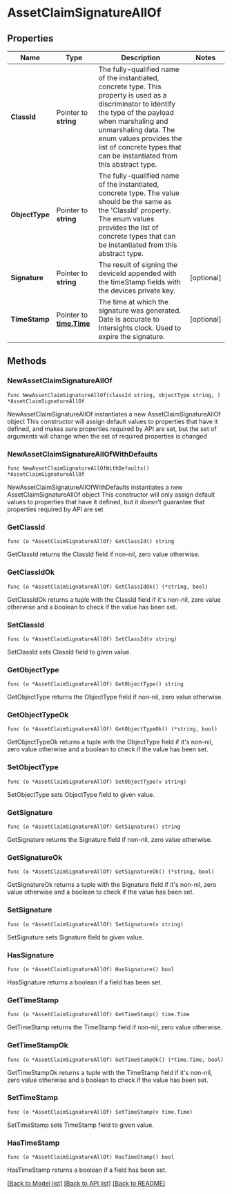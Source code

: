 # AssetClaimSignatureAllOf

## Properties

Name | Type | Description | Notes
------------ | ------------- | ------------- | -------------
**ClassId** | Pointer to **string** | The fully-qualified name of the instantiated, concrete type. This property is used as a discriminator to identify the type of the payload when marshaling and unmarshaling data. The enum values provides the list of concrete types that can be instantiated from this abstract type. | 
**ObjectType** | Pointer to **string** | The fully-qualified name of the instantiated, concrete type. The value should be the same as the &#39;ClassId&#39; property. The enum values provides the list of concrete types that can be instantiated from this abstract type. | 
**Signature** | Pointer to **string** | The result of signing the deviceId appended with the timeStamp fields with the devices private key. | [optional] 
**TimeStamp** | Pointer to [**time.Time**](time.Time.md) | The time at which the signature was generated. Date is accurate to Intersights clock. Used to expire the signature. | [optional] 

## Methods

### NewAssetClaimSignatureAllOf

`func NewAssetClaimSignatureAllOf(classId string, objectType string, ) *AssetClaimSignatureAllOf`

NewAssetClaimSignatureAllOf instantiates a new AssetClaimSignatureAllOf object
This constructor will assign default values to properties that have it defined,
and makes sure properties required by API are set, but the set of arguments
will change when the set of required properties is changed

### NewAssetClaimSignatureAllOfWithDefaults

`func NewAssetClaimSignatureAllOfWithDefaults() *AssetClaimSignatureAllOf`

NewAssetClaimSignatureAllOfWithDefaults instantiates a new AssetClaimSignatureAllOf object
This constructor will only assign default values to properties that have it defined,
but it doesn't guarantee that properties required by API are set

### GetClassId

`func (o *AssetClaimSignatureAllOf) GetClassId() string`

GetClassId returns the ClassId field if non-nil, zero value otherwise.

### GetClassIdOk

`func (o *AssetClaimSignatureAllOf) GetClassIdOk() (*string, bool)`

GetClassIdOk returns a tuple with the ClassId field if it's non-nil, zero value otherwise
and a boolean to check if the value has been set.

### SetClassId

`func (o *AssetClaimSignatureAllOf) SetClassId(v string)`

SetClassId sets ClassId field to given value.


### GetObjectType

`func (o *AssetClaimSignatureAllOf) GetObjectType() string`

GetObjectType returns the ObjectType field if non-nil, zero value otherwise.

### GetObjectTypeOk

`func (o *AssetClaimSignatureAllOf) GetObjectTypeOk() (*string, bool)`

GetObjectTypeOk returns a tuple with the ObjectType field if it's non-nil, zero value otherwise
and a boolean to check if the value has been set.

### SetObjectType

`func (o *AssetClaimSignatureAllOf) SetObjectType(v string)`

SetObjectType sets ObjectType field to given value.


### GetSignature

`func (o *AssetClaimSignatureAllOf) GetSignature() string`

GetSignature returns the Signature field if non-nil, zero value otherwise.

### GetSignatureOk

`func (o *AssetClaimSignatureAllOf) GetSignatureOk() (*string, bool)`

GetSignatureOk returns a tuple with the Signature field if it's non-nil, zero value otherwise
and a boolean to check if the value has been set.

### SetSignature

`func (o *AssetClaimSignatureAllOf) SetSignature(v string)`

SetSignature sets Signature field to given value.

### HasSignature

`func (o *AssetClaimSignatureAllOf) HasSignature() bool`

HasSignature returns a boolean if a field has been set.

### GetTimeStamp

`func (o *AssetClaimSignatureAllOf) GetTimeStamp() time.Time`

GetTimeStamp returns the TimeStamp field if non-nil, zero value otherwise.

### GetTimeStampOk

`func (o *AssetClaimSignatureAllOf) GetTimeStampOk() (*time.Time, bool)`

GetTimeStampOk returns a tuple with the TimeStamp field if it's non-nil, zero value otherwise
and a boolean to check if the value has been set.

### SetTimeStamp

`func (o *AssetClaimSignatureAllOf) SetTimeStamp(v time.Time)`

SetTimeStamp sets TimeStamp field to given value.

### HasTimeStamp

`func (o *AssetClaimSignatureAllOf) HasTimeStamp() bool`

HasTimeStamp returns a boolean if a field has been set.


[[Back to Model list]](../README.md#documentation-for-models) [[Back to API list]](../README.md#documentation-for-api-endpoints) [[Back to README]](../README.md)


